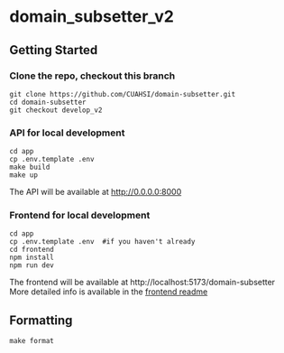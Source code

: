 # domain_subsetter_v2

## Getting Started

### Clone the repo, checkout this branch
```console
git clone https://github.com/CUAHSI/domain-subsetter.git
cd domain-subsetter
git checkout develop_v2
```

### API for local development
```console
cd app
cp .env.template .env
make build
make up
```
The API will be available at http://0.0.0.0:8000

### Frontend for local development
```console
cd app
cp .env.template .env  #if you haven't already
cd frontend
npm install
npm run dev
```
The frontend will be available at http://localhost:5173/domain-subsetter
More detailed info is available in the [frontend readme](frontend/README.md)

## Formatting
```console
make format
```